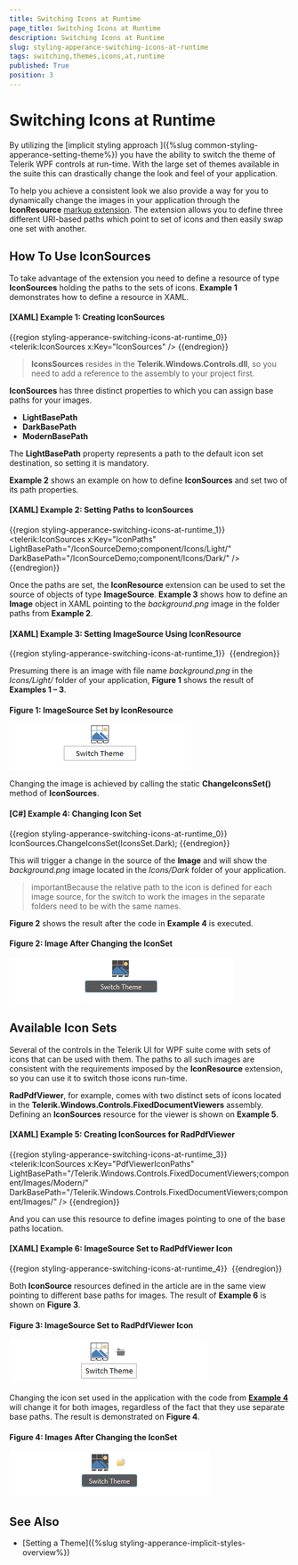 ```yaml
---
title: Switching Icons at Runtime
page_title: Switching Icons at Runtime
description: Switching Icons at Runtime
slug: styling-apperance-switching-icons-at-runtime
tags: switching,themes,icons,at,runtime
published: True
position: 3
---
```


# Switching Icons at Runtime


By utilizing the [implicit styling approach ]({%slug common-styling-apperance-setting-theme%}) you have the ability to switch the theme of Telerik WPF controls at run-time. With the large set of themes available in the suite this can drastically change the look and feel of your application.


To help you achieve a consistent look we also provide a way for you to dynamically change the images in your application through the __IconResource__ [markup extension](https://msdn.microsoft.com/en-us/library/ms747254%28v=vs.110%29.aspx). The extension allows you to define three different URI-based paths which point to set of icons and then easily swap one set with another.


## How To Use IconSources


To take advantage of the extension you need to define a resource of type __IconSources__ holding the paths to the sets of icons. __Example 1__ demonstrates how to define a resource in XAML.


#### __[XAML] Example 1: Creating IconSources__

{{region styling-apperance-switching-icons-at-runtime_0}}
    <telerik:IconSources x:Key="IconSources" />
{{endregion}}


>__IconsSources__ resides in the __Telerik.Windows.Controls.dll__, so you need to add a reference to the assembly  to your project first.


__IconSources__ has three distinct properties to which you can assign base paths for your images.


* __LightBasePath__
* __DarkBasePath__
* __ModernBasePath__


The __LightBasePath__ property represents a path to the default icon set destination, so setting it is mandatory.


__Example 2__ shows an example on how to define __IconSources__ and set two of its path properties.


#### __[XAML] Example 2: Setting Paths to IconSources__

{{region styling-apperance-switching-icons-at-runtime_1}}
    <telerik:IconSources x:Key="IconPaths" LightBasePath="/IconSourceDemo;component/Icons/Light/" DarkBasePath="/IconSourceDemo;component/Icons/Dark/" />
{{endregion}}


Once the paths are set, the __IconResource__ extension can be used to set the source of objects of type __ImageSource__. __Example 3__ shows how to define an __Image__ object in XAML pointing to the *background.png* image in the folder paths from __Example 2__.


#### __[XAML] Example 3: Setting ImageSource Using IconResource__

{{region styling-apperance-switching-icons-at-runtime_1}}
    <Image Source="{telerik:IconResource IconRelativePath=background.png, IconSources={StaticResource IconPaths}}" Stretch="None" />
{{endregion}}


Presuming there is an image with file name *background.png* in the *Icons/Light/* folder of your application, __Figure 1__ shows the result of __Examples 1 – 3__.


#### __Figure 1: ImageSource Set by IconResource__ 

![ImageSource Set by IconResource](images/Switching_Icons_Runtime_01.png)


Changing the image is achieved by calling the static __ChangeIconsSet()__ method of __IconSources__.

<a name="example4"><a/>

#### __[C#] Example 4: Changing Icon Set__

{{region styling-apperance-switching-icons-at-runtime_0}}
	IconSources.ChangeIconsSet(IconsSet.Dark);
{{endregion}}


This will trigger a change in the source of the __Image__ and will show the *background.png* image located in the *Icons/Dark* folder of your application.


>importantBecause the relative path to the icon is defined for each image source, for the switch to work the images in the separate folders need to be with the same names.


__Figure 2__ shows the result after the code in __Example 4__ is executed.

#### __Figure 2: Image After Changing the IconSet__

![Image After Changing the IconSet](images/Switching_Icons_Runtime_02.png)


## Available Icon Sets


Several of the controls in the Telerik UI for WPF suite come with sets of icons that can be used with them. The paths to all such images are consistent with the requirements imposed by the __IconResource__ extension, so you can use it to switch those icons run-time. 


__RadPdfViewer__, for example, comes with two distinct sets of icons located in the __Telerik.Windows.Controls.FixedDocumentViewers__ assembly. Defining an __IconSources__ resource for the viewer is shown on __Example 5__.


#### __[XAML] Example 5: Creating IconSources for RadPdfViewer__

{{region styling-apperance-switching-icons-at-runtime_3}}
    <telerik:IconSources x:Key="PdfViewerIconPaths" LightBasePath="/Telerik.Windows.Controls.FixedDocumentViewers;component/Images/Modern/" 
                             DarkBasePath="/Telerik.Windows.Controls.FixedDocumentViewers;component/Images/" />
{{endregion}}


And you can use this resource to define images pointing to one of the base paths location.


#### __[XAML] Example 6: ImageSource Set to RadPdfViewer Icon__

{{region styling-apperance-switching-icons-at-runtime_4}}
    <Image Source="{telerik:IconResource IconRelativePath=open.png,IconSources={StaticResource PdfViewerIconPaths}}" Stretch="None" />
{{endregion}}


Both __IconSource__ resources defined in the article are in the same view pointing to different base paths for images. The result of __Example 6__ is shown on __Figure 3__.


#### __Figure 3: ImageSource Set to RadPdfViewer Icon__

![ImageSource Set to RadPdfViewer Icon](images/Switching_Icons_Runtime_03.png)


Changing the icon set used in the application with the code from [__Example 4__](#example4) will change it for both images, regardless of the fact that they use separate base paths. The result is demonstrated on __Figure 4__.


#### __Figure 4: Images After Changing the IconSet__

![Images After Changing the IconSet](images/Switching_Icons_Runtime_04.png)


## See Also

* [Setting a Theme]({%slug styling-apperance-implicit-styles-overview%})